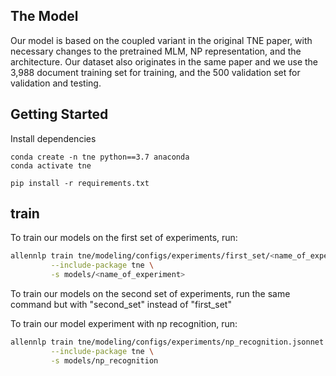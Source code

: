 ## The Model
Our model is based on the coupled variant in the original TNE paper, with necessary changes to the pretrained MLM, NP representation, and the architecture. Our dataset also originates in the same paper and we use the 3,988 document training set for training, and the 500 validation set for validation and testing.

## Getting Started

Install dependencies
```shell
conda create -n tne python==3.7 anaconda
conda activate tne

pip install -r requirements.txt
```

## train
To train our models on the first set of experiments, run:

```bash
allennlp train tne/modeling/configs/experiments/first_set/<name_of_experiment>.jsonnet \
         --include-package tne \
         -s models/<name_of_experiment>
```

To train our models on the second set of experiments, run the same command but with "second_set" instead of "first_set"

To train our model experiment with np recognition, run:

```bash
allennlp train tne/modeling/configs/experiments/np_recognition.jsonnet \
         --include-package tne \
         -s models/np_recognition
```


